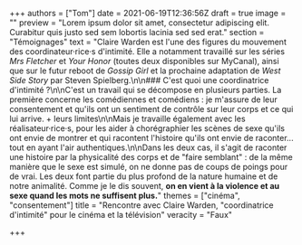 +++
authors = ["Tom"]
date = 2021-06-19T12:36:56Z
draft = true
image = ""
preview = "Lorem ipsum dolor sit amet, consectetur adipiscing elit. Curabitur quis justo sed sem lobortis lacinia sed sed erat."
section = "Témoignages"
text = "Claire Warden est l'une des figures du mouvement des coordinateur·rice·s d'intimité. Elle a notamment travaillé sur les séries _Mrs Fletcher_ et _Your Honor_ (toutes deux disponibles sur MyCanal), ainsi que sur le futur reboot de _Gossip Girl_ et la prochaine adaptation de _West Side Story_ par Steven Spielberg.\n\n### C'est quoi une coordinatrice d'intimité ?\n\nC'est un travail qui se décompose en plusieurs parties. La première concerne les comédiennes et comédiens : je m'assure de leur consentement et qu'ils ont un sentiment de contrôle sur leur corps et ce qui lui arrive. + leurs limites\n\nMais je travaille également avec les réalisateur·rice·s, pour les aider à chorégraphier les scènes de sexe qu'ils ont envie de montrer et qui racontent l'histoire qu'ils ont envie de raconter... tout en ayant l'air authentiques.\n\nDans les deux cas, il s'agit de raconter une histoire par la physicalité des corps et de \"faire semblant\" : de la même manière que le sexe est simulé, on ne donne pas de coups de poings pour de vrai. Les deux font partie du plus profond de la nature humaine et de notre animalité. Comme je le dis souvent, **on en vient à la violence et au sexe quand les mots ne suffisent plus.**"
themes = ["cinéma", "consentement"]
title = "Rencontre avec Claire Warden, \"coordinatrice d'intimité\" pour le cinéma et la télévision"
veracity = "Faux"

+++
